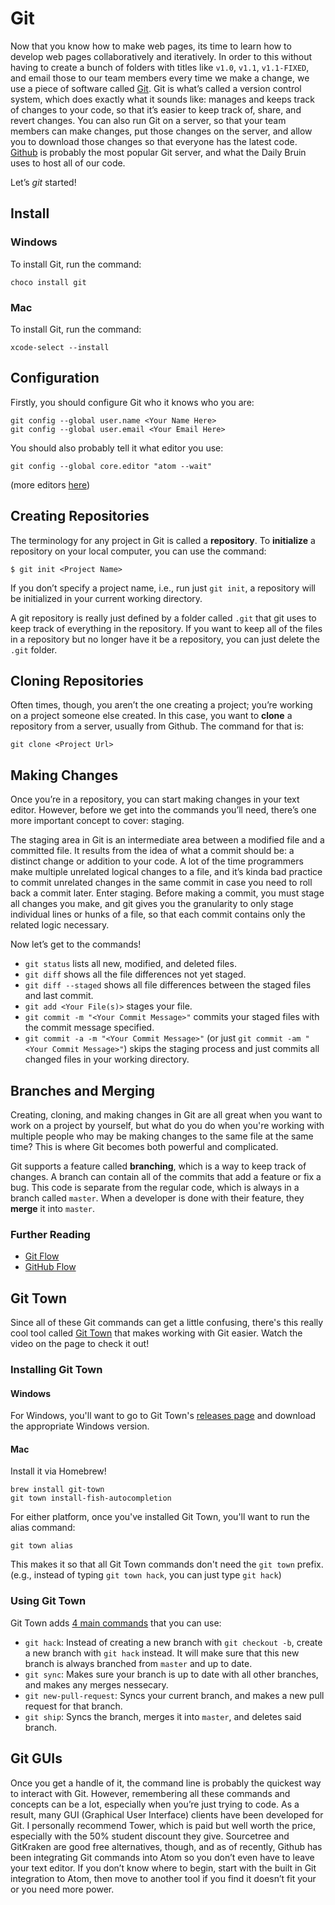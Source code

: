# Git
Now that you know how to make web pages, its time to learn how to develop web pages collaboratively and iteratively. In order to this without having to create a bunch of folders with titles like `v1.0`, `v1.1`, `v1.1-FIXED`, and email those to our team members every time we make a change, we use a piece of software called [Git](https://en.wikipedia.org/wiki/Git). Git is what’s called a version control system, which does exactly what it sounds like: manages and keeps track of changes to your code, so that it’s easier to keep track of, share, and revert changes. You can also run Git on a server, so that your team members can make changes, put those changes on the server, and allow you to download those changes so that everyone has the latest code. [Github](https://github.com) is probably the most popular Git server, and what the Daily Bruin uses to host all of our code.

Let’s _git_ started!

## Install

### Windows
To install Git, run the command:
```shell
choco install git
```

### Mac
To install Git, run the command:
```shell
xcode-select --install
```

## Configuration

Firstly, you should configure Git who it knows who you are:

```shell
git config --global user.name <Your Name Here>
git config --global user.email <Your Email Here>
```

You should also probably tell it what editor you use:

```shell
git config --global core.editor "atom --wait"
```

(more editors [here](https://help.github.com/articles/associating-text-editors-with-git))

## Creating Repositories

The terminology for any project in Git is called a __repository__. To __initialize__ a repository on your local computer, you can use the command:

```shell
$ git init <Project Name>
```

If you don’t specify a project name, i.e., run just `git init`, a repository will be initialized in your current working directory.

A git repository is really just defined by a folder called `.git` that git uses to keep track of everything in the repository. If you want to keep all of the files in a repository but no longer have it be a repository, you can just delete the `.git` folder.

## Cloning Repositories

Often times, though, you aren’t the one creating a project; you’re working on a project someone else created. In this case, you want to __clone__ a repository from a server, usually from Github. The command for that is:

```shell
git clone <Project Url>
```

## Making Changes
Once you’re in a repository, you can start making changes in your text editor. However, before we get into the commands you’ll need, there’s one more important concept to cover: staging.

The staging area in Git is an intermediate area between a modified file and a committed file. It results from the idea of what a commit should be: a distinct change or addition to your code. A lot of the time programmers make multiple unrelated logical changes to a file, and it’s kinda bad practice to commit unrelated changes in the same commit in case you need to roll back a commit later. Enter staging. Before making a commit, you must stage all changes you make, and git gives you the granularity to only stage individual lines or hunks of a file, so that each commit contains only the related logic necessary.

Now let’s get to the commands!

- `git status` lists all new, modified, and deleted files.
- `git diff` shows all the file differences not yet staged.
- `git diff --staged` shows all file differences between the staged files and last commit.
- `git add <Your File(s)>` stages your file.
- `git commit -m "<Your Commit Message>"` commits your staged files with the commit message specified.
- `git commit -a -m "<Your Commit Message>"` (or just `git commit -am "<Your Commit Message>"`) skips the staging process and just commits all changed files in your working directory.

## Branches and Merging
Creating, cloning, and making changes in Git are all great when you want to work on a project by yourself, but what do you do when you're working with multiple people who may be making changes to the same file at the same time? This is where Git becomes both powerful and complicated.

Git supports a feature called __branching__, which is a way to keep track of changes. A branch can contain all of the commits that add a feature or fix a bug. This code is separate from the regular code, which is always in a branch called `master`. When a developer is done with their feature, they __merge__ it into `master`.

### Further Reading
- [Git Flow](http://nvie.com/posts/a-successful-git-branching-model/)
- [GitHub Flow](https://guides.github.com/introduction/flow/)

## Git Town
Since all of these Git commands can get a little confusing, there's this really cool tool called [Git Town](http://www.git-town.com) that makes working with Git easier. Watch the video on the page to check it out!

### Installing Git Town
#### Windows
For Windows, you'll want to go to Git Town's [releases page](https://github.com/Originate/git-town/releases) and download the appropriate Windows version.

#### Mac
Install it via Homebrew!
```shell
brew install git-town
git town install-fish-autocompletion
```

For either platform, once you've installed Git Town, you'll want to run the alias command:
```shell
git town alias
```

This makes it so that all Git Town commands don't need the `git town` prefix. (e.g., instead of typing `git town hack`, you can just type `git hack`)

### Using Git Town
Git Town adds [4 main commands](https://github.com/Originate/git-town#commands) that you can use:
- `git hack`: Instead of creating a new branch with `git checkout -b`, create a new branch with `git hack` instead. It will make sure that this new branch is always branched from `master` and up to date.
- `git sync`: Makes sure your branch is up to date with all other branches, and makes any merges nessecary.
- `git new-pull-request`: Syncs your current branch, and makes a new pull request for that branch.
- `git ship`: Syncs the branch, merges it into `master`, and deletes said branch.

## Git GUIs
Once you get a handle of it, the command line is probably the quickest way to interact with Git. However, remembering all these commands and concepts can be a lot, especially when you’re just trying to code. As a result, many GUI (Graphical User Interface) clients have been developed for Git. I personally recommend Tower, which is paid but well worth the price, especially with the 50% student discount they give. Sourcetree and GitKraken are good free alternatives, though, and as of recently, Github has been integrating Git commands into Atom so you don’t even have to leave your text editor. If you don’t know where to begin, start with the built in Git integration to Atom, then move to another tool if you find it doesn’t fit your or you need more power.


